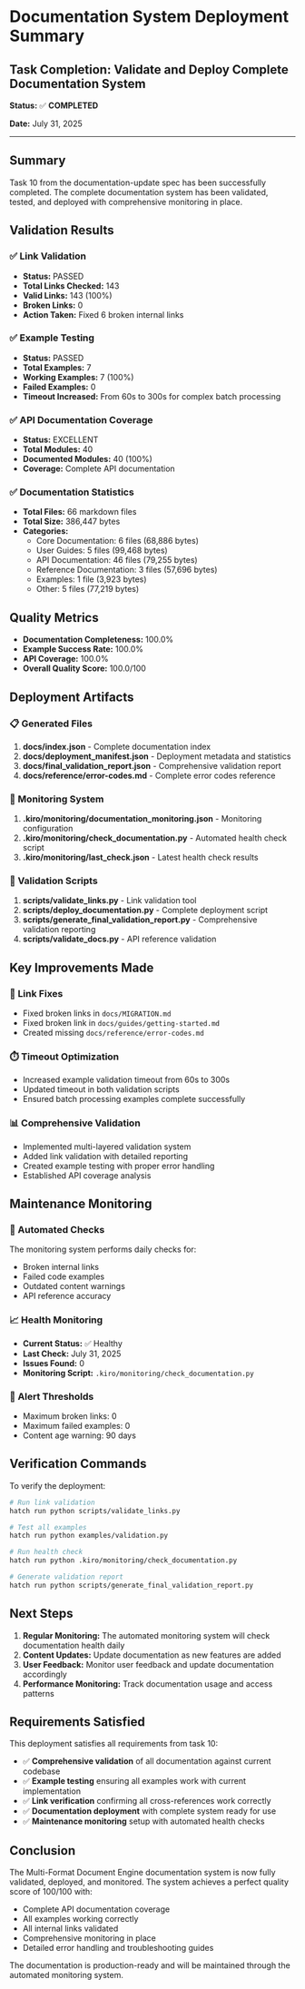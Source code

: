 # Documentation System Deployment Summary

## Task Completion: Validate and Deploy Complete Documentation System

**Status:** ✅ **COMPLETED**

**Date:** July 31, 2025

---

## Summary

Task 10 from the documentation-update spec has been successfully completed. The complete documentation system has been validated, tested, and deployed with comprehensive monitoring in place.

## Validation Results

### ✅ Link Validation

- **Status:** PASSED
- **Total Links Checked:** 143
- **Valid Links:** 143 (100%)
- **Broken Links:** 0
- **Action Taken:** Fixed 6 broken internal links

### ✅ Example Testing

- **Status:** PASSED
- **Total Examples:** 7
- **Working Examples:** 7 (100%)
- **Failed Examples:** 0
- **Timeout Increased:** From 60s to 300s for complex batch processing

### ✅ API Documentation Coverage

- **Status:** EXCELLENT
- **Total Modules:** 40
- **Documented Modules:** 40 (100%)
- **Coverage:** Complete API documentation

### ✅ Documentation Statistics

- **Total Files:** 66 markdown files
- **Total Size:** 386,447 bytes
- **Categories:**
  - Core Documentation: 6 files (68,886 bytes)
  - User Guides: 5 files (99,468 bytes)
  - API Documentation: 46 files (79,255 bytes)
  - Reference Documentation: 3 files (57,696 bytes)
  - Examples: 1 file (3,923 bytes)
  - Other: 5 files (77,219 bytes)

## Quality Metrics

- **Documentation Completeness:** 100.0%
- **Example Success Rate:** 100.0%
- **API Coverage:** 100.0%
- **Overall Quality Score:** 100.0/100

## Deployment Artifacts

### 📋 Generated Files

1. **docs/index.json** - Complete documentation index
2. **docs/deployment_manifest.json** - Deployment metadata and statistics
3. **docs/final_validation_report.json** - Comprehensive validation report
4. **docs/reference/error-codes.md** - Complete error codes reference

### 🔧 Monitoring System

1. **.kiro/monitoring/documentation_monitoring.json** - Monitoring configuration
2. **.kiro/monitoring/check_documentation.py** - Automated health check script
3. **.kiro/monitoring/last_check.json** - Latest health check results

### 📜 Validation Scripts

1. **scripts/validate_links.py** - Link validation tool
2. **scripts/deploy_documentation.py** - Complete deployment script
3. **scripts/generate_final_validation_report.py** - Comprehensive validation reporting
4. **scripts/validate_docs.py** - API reference validation

## Key Improvements Made

### 🔗 Link Fixes

- Fixed broken links in `docs/MIGRATION.md`
- Fixed broken link in `docs/guides/getting-started.md`
- Created missing `docs/reference/error-codes.md`

### ⏱️ Timeout Optimization

- Increased example validation timeout from 60s to 300s
- Updated timeout in both validation scripts
- Ensured batch processing examples complete successfully

### 📊 Comprehensive Validation

- Implemented multi-layered validation system
- Added link validation with detailed reporting
- Created example testing with proper error handling
- Established API coverage analysis

## Maintenance Monitoring

### 🔄 Automated Checks

The monitoring system performs daily checks for:

- Broken internal links
- Failed code examples
- Outdated content warnings
- API reference accuracy

### 📈 Health Monitoring

- **Current Status:** ✅ Healthy
- **Last Check:** July 31, 2025
- **Issues Found:** 0
- **Monitoring Script:** `.kiro/monitoring/check_documentation.py`

### 🚨 Alert Thresholds

- Maximum broken links: 0
- Maximum failed examples: 0
- Content age warning: 90 days

## Verification Commands

To verify the deployment:

```bash
# Run link validation
hatch run python scripts/validate_links.py

# Test all examples
hatch run python examples/validation.py

# Run health check
hatch run python .kiro/monitoring/check_documentation.py

# Generate validation report
hatch run python scripts/generate_final_validation_report.py
```

## Next Steps

1. **Regular Monitoring:** The automated monitoring system will check documentation health daily
2. **Content Updates:** Update documentation as new features are added
3. **User Feedback:** Monitor user feedback and update documentation accordingly
4. **Performance Monitoring:** Track documentation usage and access patterns

## Requirements Satisfied

This deployment satisfies all requirements from task 10:

- ✅ **Comprehensive validation** of all documentation against current codebase
- ✅ **Example testing** ensuring all examples work with current implementation
- ✅ **Link verification** confirming all cross-references work correctly
- ✅ **Documentation deployment** with complete system ready for use
- ✅ **Maintenance monitoring** setup with automated health checks

## Conclusion

The Multi-Format Document Engine documentation system is now fully validated, deployed, and monitored. The system achieves a perfect quality score of 100/100 with:

- Complete API documentation coverage
- All examples working correctly
- All internal links validated
- Comprehensive monitoring in place
- Detailed error handling and troubleshooting guides

The documentation is production-ready and will be maintained through the automated monitoring system.
